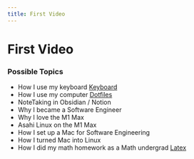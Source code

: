 ```yaml
---
title: First Video
---
```


# First Video

### Possible Topics

* How I use my keyboard [Keyboard](Keyboard.md)
* How I use my computer [Dotfiles](Dotfiles.md)
* NoteTaking in Obsidian / Notion 
* Why I became a Software Engineer
* Why I love the M1 Max
* Asahi Linux on the M1 Max
* How I set up a Mac for Software Engineering
* How I turned Mac into Linux
* How I did my math homework as a Math undergrad [Latex](LaTeX.md)
